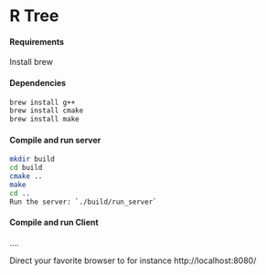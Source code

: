 R Tree
========
#### Requirements
Install brew

#### Dependencies
```sh
brew install g++ 
brew install cmake 
brew install make
```

#### Compile and run server

```sh
mkdir build
cd build
cmake ..
make
cd ..
Run the server: `./build/run_server`
```

#### Compile and run Client

....

Direct your favorite browser to for instance http://localhost:8080/

